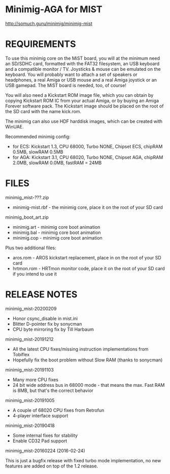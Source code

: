 Minimig-AGA for MIST
====================
http://somuch.guru/minimig/minimig-mist

REQUIREMENTS
====================

To use this minimig core on the MiST board, you will at the minimum need an SD/SDHC card, formatted with the FAT32 filesystem, an USB keyboard and a compatible monitor / TV. Joysticks & mouse can be emulated on the keyboard. You will probably want to attach a set of speakers or headphones, a real Amiga or USB mouse and a real Amiga joystick or an USB gamepad. The MiST board is needed, too, of course!

You will also need a Kickstart ROM image file, which you can obtain by copying Kickstart ROM IC from your actual Amiga, or by buying an Amiga Forever software pack. The Kickstart image should be placed on the root of the SD card with the name kick.rom.


The minimig can also use HDF harddisk images, which can be created with WinUAE.

Recommended minimig config:
* for ECS: Kickstart 1.3, CPU 68000, Turbo NONE, Chipset ECS, chipRAM 0.5MB, slowRAM 0.5MB
* for AGA: Kickstart 3.1, CPU 68020, Turbo NONE, Chipset AGA, chipRAM 2.0MB, slowRAM 0.0MB, fastRAM = 24MB

FILES
====================

minimig_mist-???.zip
- minimig-mist.rbf     - the minimig core, place it on the root of your SD card

minimig_boot_art.zip
- minimig.art          - minimig core boot animation
- minimig.bal          - minimig core boot animation
- minimig.cop          - minimig core boot animation

Plus two additional files:
- aros.rom             - AROS kickstart replacement, place in on the root of your SD card
- hrtmon.rom           - HRTmon monitor code, place it on the root of your SD card if you intend to use it

RELEASE NOTES
====================
minimig_mist-20200209

- Honor csync_disable in mist.ini
- Blitter D-pointer fix by sonycman
- CPU byte mirroring fix by Till Harbaum

minimig_mist-20191212

- All the latest CPU fixes/missing instruction implementations from Tobiflex
- Hopefully fix the boot problem without Slow RAM (thanks to sonycman)

minimig_mist-20191103

- Many more CPU fixes
- 24 bit wide address bus in 68000 mode - that means the max. Fast RAM is 8MB, but that's the correct behavior

minimig_mist-20191005

- A couple of 68020 CPU fixes from Retrofun
- 4-player interface support

minimig_mist-20190418

- Some internal fixes for stability
- Enable CD32 Pad support

minimig_mist-20160224 (2016-02-24)

This is just a bugfix release with fixed turbo mode implementation, no new features are added on top of the 1.2 release.
